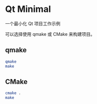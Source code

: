 # Qt Minimal

一个最小化 Qt 项目工作示例

可以选择使用 qmake 或 CMake 来构建项目。

## qmake

```bash
qmake
make
```

## CMake

```bash
cmake .
make
```
